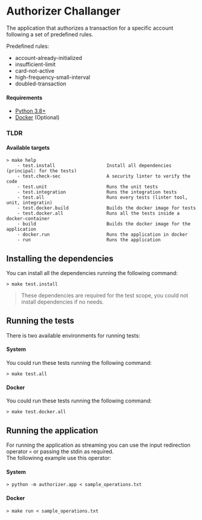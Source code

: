# Authorizer Challanger
The application that authorizes a transaction for a specific account following a set of predefined rules.

Predefined rules:
- account-already-initialized
- insufficient-limit
- card-not-active
- high-frequency-small-interval
- doubled-transaction

#### Requirements
- [Python 3.8+](https://www.python.org/downloads/)
- [Docker](https://www.docker.com/get-started) (Optional)


### TLDR
#### Available targets
```shell
> make help
	- test.install                   Install all dependencies (principal: for the tests)
	- test.check-sec                 A security linter to verify the code
	- test.unit                      Runs the unit tests
	- test.integration               Runs the integration tests
	- test.all                       Runs every tests (linter tool, unit, integratin)
	- test.docker.build              Builds the docker image for tests
	- test.docker.all                Runs all the tests inside a docker-container
	- build                          Builds the docker image for the application
	- docker.run                     Runs the application in docker
	- run                            Runs the application
```

## Installing the dependencies

You can install all the dependencies running the following command:
```shell
> make test.install
```
> These dependencies are required for the test scope, you could not install dependencies if no needs.

## Running the tests
There is two available environments for running tests:

#### System
You could run these tests running the following command:
```shell
> make test.all
```

#### Docker
You could run these tests running the following command:
```shell
> make test.docker.all
```

## Running the application
For running the application as streaming you can use the input redirection operator `<` or passing the stdin as required.\
The followinng example use this operator:

#### System
```shell
> python -m authorizer.app < sample_operations.txt
```

#### Docker
```shell
> make run < sample_operations.txt
```

